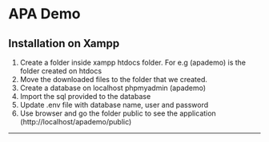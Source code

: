 # APA Demo

Installation on Xampp
----------------------
1. Create a folder inside xampp htdocs folder. For e.g (apademo) is the folder created on htdocs
2. Move the downloaded files to the folder that we created.
3. Create a database on localhost phpmyadmin (apademo)
4. Import the sql provided to the database
5. Update .env file with database name, user and password
6. Use browser and go the folder public to see the application (http://localhost/apademo/public)
-----------------
